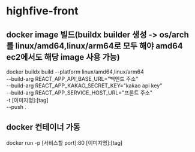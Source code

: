 # highfive-front
## docker image 빌드(buildx builder 생성 -> os/arch를 linux/amd64,linux/arm64로 모두 해야 amd64 ec2에서도 해당 image 사용 가능)
docker buildx build --platform linux/amd64,linux/arm64 \
  --build-arg REACT_APP_API_BASE_URL="백엔드 주소" \
  --build-arg REACT_APP_KAKAO_SECRET_KEY="kakao api key" \
  --build-arg REACT_APP_SERVICE_HOST_URL="프론트 주소" \
  -t [이미지명]:[tag] \
  --push .

## docker 컨테이너 가동
docker run -p [서비스할 port]:80 [이미지명]:[tag]